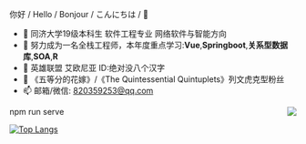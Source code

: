 你好 / Hello / Bonjour / こんにちは / 👋

- 🔭 同济大学19级本科生 软件工程专业 网络软件与智能方向
- 🌱 努力成为一名全栈工程师，本年度重点学习:**Vue**,**Springboot**,**关系型数据库**,**SOA**,**R**
- 👯 英雄联盟 艾欧尼亚 ID:绝对没八个汉字
- 💬 《五等分的花嫁》/《The Quintessential Quintuplets》列文虎克型粉丝
- 📫 邮箱/微信: 820359253@qq.com

npm run serve
<img align="right" src="https://github-readme-stats.vercel.app/api?username=Jary-lrj&show_icons=true&icon_color=CE1D2D&text_color=718096&bg_color=ffffff&hide_title=true" />


[![Top Langs](https://github-readme-stats.vercel.app/api/top-langs/?username=Jary-lrj&layout=compact)](https://github.com/anuraghazra/github-readme-stats)
